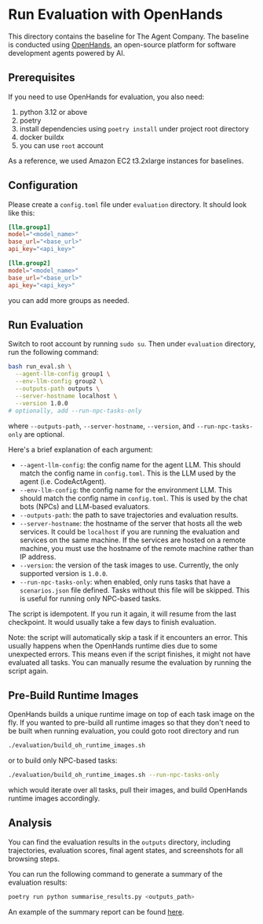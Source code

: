 # Run Evaluation with OpenHands

This directory contains the baseline for The Agent Company. The baseline is conducted using
[OpenHands](https://github.com/All-Hands-AI/OpenHands), an open-source platform for software development agents powered by AI.

## Prerequisites

If you need to use OpenHands for evaluation, you also need:
1. python 3.12 or above
2. poetry
3. install dependencies using `poetry install` under project root directory
4. docker buildx
5. you can use `root` account

As a reference, we used Amazon EC2 t3.2xlarge instances for baselines.

## Configuration

Please create a `config.toml` file under `evaluation` directory. It should look like this:

```toml
[llm.group1]
model="<model_name>"
base_url="<base_url>"
api_key="<api_key>"

[llm.group2]
model="<model_name>"
base_url="<base_url>"
api_key="<api_key>"
```

you can add more groups as needed.

## Run Evaluation

Switch to root account by running `sudo su`. Then under `evaluation` directory, run the following command:

```bash
bash run_eval.sh \
  --agent-llm-config group1 \
  --env-llm-config group2 \
  --outputs-path outputs \
  --server-hostname localhost \
  --version 1.0.0
# optionally, add --run-npc-tasks-only
```

where `--outputs-path`, `--server-hostname`, `--version`, and `--run-npc-tasks-only` are optional.

Here's a brief explanation of each argument:

- `--agent-llm-config`: the config name for the agent LLM. This should match the config name in `config.toml`. This is the LLM used by the agent (i.e. CodeActAgent).
- `--env-llm-config`: the config name for the environment LLM. This should match the config name in `config.toml`. This is used by the chat bots (NPCs) and LLM-based evaluators.
- `--outputs-path`: the path to save trajectories and evaluation results.
- `--server-hostname`: the hostname of the server that hosts all the web services. It could be `localhost` if you are running the evaluation and services on the same machine. If the services are hosted on a remote machine, you must use the hostname of the remote machine rather than IP address.
- `--version`: the version of the task images to use. Currently, the only supported version is `1.0.0`.
- `--run-npc-tasks-only`: when enabled, only runs tasks that have a `scenarios.json` file defined. Tasks without this file will be skipped. This is useful for running only NPC-based tasks.

The script is idempotent. If you run it again, it will resume from the last checkpoint.
It would usually take a few days to finish evaluation.

Note: the script will automatically skip a task if it encounters an error. This usually
happens when the OpenHands runtime dies due to some unexpected errors. This means even
if the script finishes, it might not have evaluated all tasks. You can manually resume
the evaluation by running the script again.

## Pre-Build Runtime Images

OpenHands builds a unique runtime image on top of each task image on the fly. If you
wanted to pre-build all runtime images so that they don't need to be built when running
evaluation, you could goto root directory and run

```bash
./evaluation/build_oh_runtime_images.sh
```

or to build only NPC-based tasks:

```bash
./evaluation/build_oh_runtime_images.sh --run-npc-tasks-only
```

which would iterate over all tasks, pull their images, and build OpenHands runtime
images accordingly.

## Analysis

You can find the evaluation results in the `outputs` directory, including trajectories,
evaluation scores, final agent states, and screenshots for all browsing steps.

You can run the following command to generate a summary of the evaluation results:

```bash
poetry run python summarise_results.py <outputs_path>
```

An example of the summary report can be found [here](https://github.com/TheAgentCompany/experiments/tree/main/evaluation/1.0.0/20241217_OpenHands-0.14.2-sonnet-20241022).
